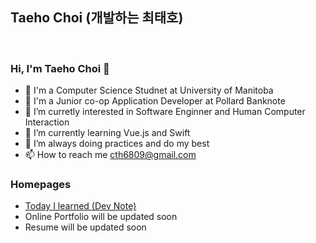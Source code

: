 ## Taeho Choi (개발하는 최태호) 
<br>

### Hi, I'm Taeho Choi 👋 <br>

-  👋 I'm a Computer Science Studnet at University of Manitoba
-  👋 I'm a Junior co-op Application Developer at Pollard Banknote
-  👀 I’m curretly interested in Software Enginner and Human Computer Interaction
- 🌱 I’m currently learning Vue.js and Swift
- 💞️ I’m always doing practices and do my best
- 📫 How to reach me <cth6809@gmail.com>


### Homepages

- [Today I learned (Dev Note)](https://cth6809.devdojo.com)
- Online Portfolio will be updated soon
- Resume will be updated soon

